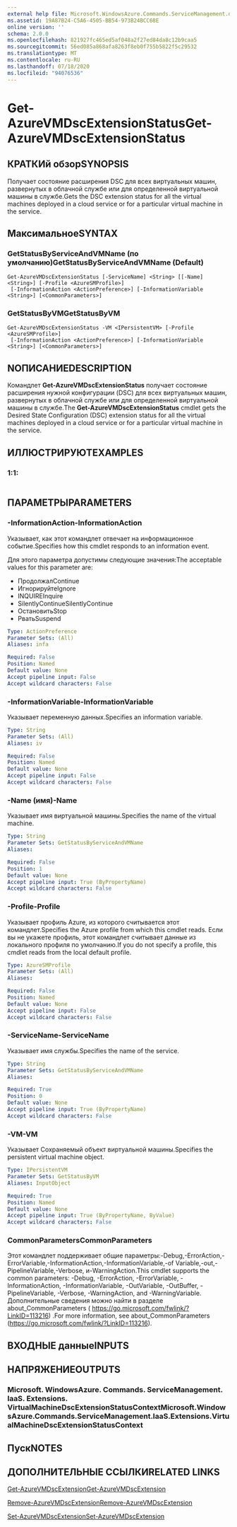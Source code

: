 ```yaml
---
external help file: Microsoft.WindowsAzure.Commands.ServiceManagement.dll-Help.xml
ms.assetid: 19A87B24-C5A6-4505-BB54-973B24BCC68E
online version: ''
schema: 2.0.0
ms.openlocfilehash: 821927fc465ed5af048a2f27ed84da8c12b9caa5
ms.sourcegitcommit: 56ed085a868afa8263f8eb0f755b5822f5c29532
ms.translationtype: MT
ms.contentlocale: ru-RU
ms.lasthandoff: 07/18/2020
ms.locfileid: "94076536"
---
```

# <span data-ttu-id="9b2d8-101">Get-AzureVMDscExtensionStatus</span><span class="sxs-lookup"><span data-stu-id="9b2d8-101">Get-AzureVMDscExtensionStatus</span></span>

## <span data-ttu-id="9b2d8-102">КРАТКИй обзор</span><span class="sxs-lookup"><span data-stu-id="9b2d8-102">SYNOPSIS</span></span>
<span data-ttu-id="9b2d8-103">Получает состояние расширения DSC для всех виртуальных машин, развернутых в облачной службе или для определенной виртуальной машины в службе.</span><span class="sxs-lookup"><span data-stu-id="9b2d8-103">Gets the DSC extension status for all the virtual machines deployed in a cloud service or for a particular virtual machine in the service.</span></span>

## <span data-ttu-id="9b2d8-104">Максимальное</span><span class="sxs-lookup"><span data-stu-id="9b2d8-104">SYNTAX</span></span>

### <span data-ttu-id="9b2d8-105">GetStatusByServiceAndVMName (по умолчанию)</span><span class="sxs-lookup"><span data-stu-id="9b2d8-105">GetStatusByServiceAndVMName (Default)</span></span>
```
Get-AzureVMDscExtensionStatus [-ServiceName] <String> [[-Name] <String>] [-Profile <AzureSMProfile>]
 [-InformationAction <ActionPreference>] [-InformationVariable <String>] [<CommonParameters>]
```

### <span data-ttu-id="9b2d8-106">GetStatusByVM</span><span class="sxs-lookup"><span data-stu-id="9b2d8-106">GetStatusByVM</span></span>
```
Get-AzureVMDscExtensionStatus -VM <IPersistentVM> [-Profile <AzureSMProfile>]
 [-InformationAction <ActionPreference>] [-InformationVariable <String>] [<CommonParameters>]
```

## <span data-ttu-id="9b2d8-107">NОПИСАНИЕ</span><span class="sxs-lookup"><span data-stu-id="9b2d8-107">DESCRIPTION</span></span>
<span data-ttu-id="9b2d8-108">Командлет **Get-AzureVMDscExtensionStatus** получает состояние расширения нужной конфигурации (DSC) для всех виртуальных машин, развернутых в облачной службе или для определенной виртуальной машины в службе.</span><span class="sxs-lookup"><span data-stu-id="9b2d8-108">The **Get-AzureVMDscExtensionStatus** cmdlet gets the Desired State Configuration (DSC) extension status for all the virtual machines deployed in a cloud service or for a particular virtual machine in the service.</span></span>

## <span data-ttu-id="9b2d8-109">ИЛЛЮСТРИРУЮТ</span><span class="sxs-lookup"><span data-stu-id="9b2d8-109">EXAMPLES</span></span>

### <span data-ttu-id="9b2d8-110">1:</span><span class="sxs-lookup"><span data-stu-id="9b2d8-110">1:</span></span>
```

```

## <span data-ttu-id="9b2d8-111">ПАРАМЕТРЫ</span><span class="sxs-lookup"><span data-stu-id="9b2d8-111">PARAMETERS</span></span>

### <span data-ttu-id="9b2d8-112">-InformationAction</span><span class="sxs-lookup"><span data-stu-id="9b2d8-112">-InformationAction</span></span>
<span data-ttu-id="9b2d8-113">Указывает, как этот командлет отвечает на информационное событие.</span><span class="sxs-lookup"><span data-stu-id="9b2d8-113">Specifies how this cmdlet responds to an information event.</span></span>

<span data-ttu-id="9b2d8-114">Для этого параметра допустимы следующие значения:</span><span class="sxs-lookup"><span data-stu-id="9b2d8-114">The acceptable values for this parameter are:</span></span>

- <span data-ttu-id="9b2d8-115">Продолжал</span><span class="sxs-lookup"><span data-stu-id="9b2d8-115">Continue</span></span>
- <span data-ttu-id="9b2d8-116">Игнорируйте</span><span class="sxs-lookup"><span data-stu-id="9b2d8-116">Ignore</span></span>
- <span data-ttu-id="9b2d8-117">INQUIRE</span><span class="sxs-lookup"><span data-stu-id="9b2d8-117">Inquire</span></span>
- <span data-ttu-id="9b2d8-118">SilentlyContinue</span><span class="sxs-lookup"><span data-stu-id="9b2d8-118">SilentlyContinue</span></span>
- <span data-ttu-id="9b2d8-119">Остановить</span><span class="sxs-lookup"><span data-stu-id="9b2d8-119">Stop</span></span>
- <span data-ttu-id="9b2d8-120">Рвать</span><span class="sxs-lookup"><span data-stu-id="9b2d8-120">Suspend</span></span>

```yaml
Type: ActionPreference
Parameter Sets: (All)
Aliases: infa

Required: False
Position: Named
Default value: None
Accept pipeline input: False
Accept wildcard characters: False
```

### <span data-ttu-id="9b2d8-121">-InformationVariable</span><span class="sxs-lookup"><span data-stu-id="9b2d8-121">-InformationVariable</span></span>
<span data-ttu-id="9b2d8-122">Указывает переменную данных.</span><span class="sxs-lookup"><span data-stu-id="9b2d8-122">Specifies an information variable.</span></span>

```yaml
Type: String
Parameter Sets: (All)
Aliases: iv

Required: False
Position: Named
Default value: None
Accept pipeline input: False
Accept wildcard characters: False
```

### <span data-ttu-id="9b2d8-123">-Name (имя)</span><span class="sxs-lookup"><span data-stu-id="9b2d8-123">-Name</span></span>
<span data-ttu-id="9b2d8-124">Указывает имя виртуальной машины.</span><span class="sxs-lookup"><span data-stu-id="9b2d8-124">Specifies the name of the virtual machine.</span></span>

```yaml
Type: String
Parameter Sets: GetStatusByServiceAndVMName
Aliases: 

Required: False
Position: 1
Default value: None
Accept pipeline input: True (ByPropertyName)
Accept wildcard characters: False
```

### <span data-ttu-id="9b2d8-125">-Profile</span><span class="sxs-lookup"><span data-stu-id="9b2d8-125">-Profile</span></span>
<span data-ttu-id="9b2d8-126">Указывает профиль Azure, из которого считывается этот командлет.</span><span class="sxs-lookup"><span data-stu-id="9b2d8-126">Specifies the Azure profile from which this cmdlet reads.</span></span>
<span data-ttu-id="9b2d8-127">Если вы не укажете профиль, этот командлет считывает данные из локального профиля по умолчанию.</span><span class="sxs-lookup"><span data-stu-id="9b2d8-127">If you do not specify a profile, this cmdlet reads from the local default profile.</span></span>

```yaml
Type: AzureSMProfile
Parameter Sets: (All)
Aliases: 

Required: False
Position: Named
Default value: None
Accept pipeline input: False
Accept wildcard characters: False
```

### <span data-ttu-id="9b2d8-128">-ServiceName</span><span class="sxs-lookup"><span data-stu-id="9b2d8-128">-ServiceName</span></span>
<span data-ttu-id="9b2d8-129">Указывает имя службы.</span><span class="sxs-lookup"><span data-stu-id="9b2d8-129">Specifies the name of the service.</span></span>

```yaml
Type: String
Parameter Sets: GetStatusByServiceAndVMName
Aliases: 

Required: True
Position: 0
Default value: None
Accept pipeline input: True (ByPropertyName)
Accept wildcard characters: False
```

### <span data-ttu-id="9b2d8-130">-VM</span><span class="sxs-lookup"><span data-stu-id="9b2d8-130">-VM</span></span>
<span data-ttu-id="9b2d8-131">Указывает Сохраняемый объект виртуальной машины.</span><span class="sxs-lookup"><span data-stu-id="9b2d8-131">Specifies the persistent virtual machine object.</span></span>

```yaml
Type: IPersistentVM
Parameter Sets: GetStatusByVM
Aliases: InputObject

Required: True
Position: Named
Default value: None
Accept pipeline input: True (ByPropertyName, ByValue)
Accept wildcard characters: False
```

### <span data-ttu-id="9b2d8-132">CommonParameters</span><span class="sxs-lookup"><span data-stu-id="9b2d8-132">CommonParameters</span></span>
<span data-ttu-id="9b2d8-133">Этот командлет поддерживает общие параметры:-Debug,-ErrorAction,-ErrorVariable,-InformationAction,-InformationVariable,-of Variable,-out,-PipelineVariable,-Verbose, и-WarningAction.</span><span class="sxs-lookup"><span data-stu-id="9b2d8-133">This cmdlet supports the common parameters: -Debug, -ErrorAction, -ErrorVariable, -InformationAction, -InformationVariable, -OutVariable, -OutBuffer, -PipelineVariable, -Verbose, -WarningAction, and -WarningVariable.</span></span> <span data-ttu-id="9b2d8-134">Дополнительные сведения можно найти в разделе about_CommonParameters ( https://go.microsoft.com/fwlink/?LinkID=113216) .</span><span class="sxs-lookup"><span data-stu-id="9b2d8-134">For more information, see about_CommonParameters (https://go.microsoft.com/fwlink/?LinkID=113216).</span></span>

## <span data-ttu-id="9b2d8-135">ВХОДНЫЕ данные</span><span class="sxs-lookup"><span data-stu-id="9b2d8-135">INPUTS</span></span>

## <span data-ttu-id="9b2d8-136">НАПРЯЖЕНИЕ</span><span class="sxs-lookup"><span data-stu-id="9b2d8-136">OUTPUTS</span></span>

### <span data-ttu-id="9b2d8-137">Microsoft. WindowsAzure. Commands. ServiceManagement. IaaS. Extensions. VirtualMachineDscExtensionStatusContext</span><span class="sxs-lookup"><span data-stu-id="9b2d8-137">Microsoft.WindowsAzure.Commands.ServiceManagement.IaaS.Extensions.VirtualMachineDscExtensionStatusContext</span></span>

## <span data-ttu-id="9b2d8-138">Пуск</span><span class="sxs-lookup"><span data-stu-id="9b2d8-138">NOTES</span></span>

## <span data-ttu-id="9b2d8-139">ДОПОЛНИТЕЛЬНЫЕ ССЫЛКИ</span><span class="sxs-lookup"><span data-stu-id="9b2d8-139">RELATED LINKS</span></span>

[<span data-ttu-id="9b2d8-140">Get-AzureVMDscExtension</span><span class="sxs-lookup"><span data-stu-id="9b2d8-140">Get-AzureVMDscExtension</span></span>](./Get-AzureVMDscExtension.md)

[<span data-ttu-id="9b2d8-141">Remove-AzureVMDscExtension</span><span class="sxs-lookup"><span data-stu-id="9b2d8-141">Remove-AzureVMDscExtension</span></span>](./Remove-AzureVMDscExtension.md)

[<span data-ttu-id="9b2d8-142">Set-AzureVMDscExtension</span><span class="sxs-lookup"><span data-stu-id="9b2d8-142">Set-AzureVMDscExtension</span></span>](./Set-AzureVMDscExtension.md)


